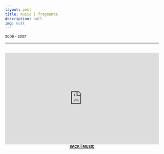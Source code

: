 ```yaml
---
layout: post
title: music | fragmenta
description: null
img: null
---
```


<sup>2006 - 2007</sup>

***

<br/>

<!--Pieces and fragments of pieces I wrote between 2006 and 2007, most of which are largely experimental.-->
 
<iframe width="100%" height="300" scrolling="no" frameborder="no" allow="autoplay" src="https://w.soundcloud.com/player/?url=https%3A//api.soundcloud.com/playlists/641846331&color=%23666666&auto_play=false&hide_related=false&show_comments=true&show_user=true&show_reposts=false&show_teaser=true&visual=true"></iframe>

<br/>

<center><sup><strong><a href="http://jared-desjardins.github.io/pages/5_music/">BACK | MUSIC</a></strong></sup></center>
